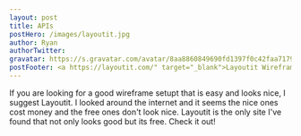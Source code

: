 ```yaml
---
layout: post
title: APIs
postHero: /images/layoutit.jpg
author: Ryan
authorTwitter: 
gravatar: https://s.gravatar.com/avatar/8aa8860849690fd1397f0c42faa71795?s=80
postFooter: <a https://layoutit.com/" target="_blank">Layoutit Wireframe</a>
---
```


If you are looking for a good wireframe setupt that is easy and looks nice, I suggest Layoutit. 
I looked around the internet and it seems the nice ones cost money and the free ones don't look nice.
Layoutit is the only site I've found that not only looks good but its free. Check it out!
